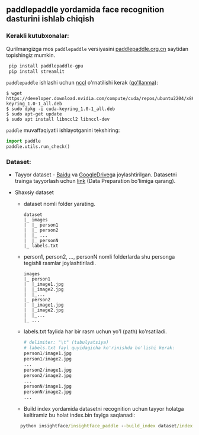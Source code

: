 ## paddlepaddle yordamida face recognition dasturini ishlab chiqish

### **Kerakli kutubxonalar:**
Qurilmangizga mos ```paddlepaddle``` versiyasini [paddlepaddle.org.cn](https://www.paddlepaddle.org.cn/en/install/quick?docurl=/documentation/docs/en/install/pip/linux-pip_en.html) saytidan topishingiz mumkin.
```python
 pip install paddlepaddle-gpu
 pip install streamlit
```

```paddlepaddle``` ishlashi uchun [nccl](https://developer.nvidia.com/nccl/nccl-download) o'rnatilishi kerak ([qo'llanma](https://docs.nvidia.com/deeplearning/nccl/install-guide/index.html)):

```shell
$ wget https://developer.download.nvidia.com/compute/cuda/repos/ubuntu2204/x86_64/cuda-keyring_1.0-1_all.deb
$ sudo dpkg -i cuda-keyring_1.0-1_all.deb
$ sudo apt-get update
$ sudo apt install libnccl2 libnccl-dev
```

```paddle``` muvaffaqiyatli ishlayotganini tekshiring:

```python
import paddle
paddle.utils.run_check()
```

### **Dataset:**
* Tayyor dataset - [Baidu](https://github.com/deepinsight/insightface/tree/master/recognition/_datasets_) va [GoogleDrive](https://github.com/deepinsight/insightface/tree/master/recognition/_datasets_)ga joylashtirilgan.
  Datasetni trainga tayyorlash uchun [link](https://github.com/deepinsight/insightface/tree/master/recognition/arcface_paddle#3-data-preparation) (Data Preparation bo'limiga qarang).

* Shaxsiy dataset
   - dataset nomli folder yarating.
  
     ```console
     dataset
     |_ images
     |  |_ person1
     |  |_ person2
     |  |_ ...
     |  |_ personN
     |_ labels.txt
     ```
     
   - person1, person2, ..., personN nomli folderlarda shu personga tegishli rasmlar joylashtiriladi.
  
     ```console
     images
     |_ person1
     |  |_image1.jpg
     |  |_image2.jpg
     |  |_...
     |_ person2
     |  |_image1.jpg
     |  |_image2.jpg
     |  |_...
     |_ ...
     ```
     
   - labels.txt faylida har bir rasm uchun yo'l (path) ko'rsatiladi.
  
     ```python
     # delimiter: "\t" (tabulyatsiya)
     # labels.txt fayl quyidagicha ko'rinishda bo'lishi kerak:
     person1/image1.jpg
     person1/image2.jpg
     ...
     person2/image1.jpg
     person2/image2.jpg
     ...
     personN/image1.jpg
     personN/image2.jpg
     ...
     ```
  
    - Build index yordamida datasetni recognition uchun tayyor holatga keltiramiz bu holat index.bin faylga saqlanadi:

    ```cmd
      python insightface/insightface_paddle --build_index dataset/index.bin --img_dir dataset/images --label dataset/label.txt
    ```

